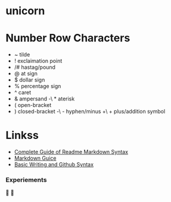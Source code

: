 # unicorn 

# Number Row Characters
- ~ tilde
- ! exclaimation point
- /# hastag/pound
- @ at sign
- $ dollar sign
- % percentage sign
- ^ caret
- & ampersand
\-\ * aterisk
- ( open-bracket
- ) closed-bracket
\-\ - hyphen/minus
\+\ + plus/addition symbol
    
<!-- end of the list -->

# Linkss 
- [Complete Guide of Readme Markdown Syntax](https://github.com/darsaveli/Readme-Markdown-Syntax)
- [Markdown Guice](markdownguide.org/basic-syntax/)
- [Basic Writing and Github Syntax](https://docs.github.com/en/get-started/writing-on-github/getting-started-with-writing-and-formatting-on-github/basic-writing-and-[]formatting-syntax)

<!-- end of the list -->

### Experiements
:gem: :unicorn:
